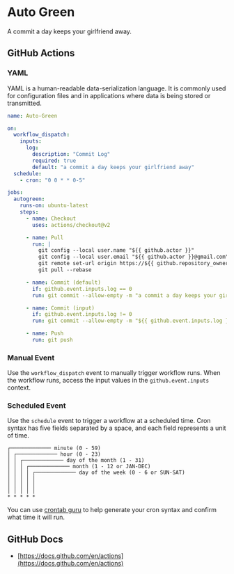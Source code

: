 # Auto Green
A commit a day keeps your girlfriend away.

## GitHub Actions
### YAML
YAML is a human-readable data-serialization language. It is commonly used for configuration files and in applications where data is being stored or transmitted.
``` yaml
name: Auto-Green

on:
  workflow_dispatch:
    inputs:
      log:
        description: "Commit Log"
        required: true
        default: "a commit a day keeps your girlfriend away"
  schedule:
    - cron: "0 0 * * 0-5"

jobs:
  autogreen:
    runs-on: ubuntu-latest
    steps:
      - name: Checkout
        uses: actions/checkout@v2

      - name: Pull
        run: |
          git config --local user.name "${{ github.actor }}"
          git config --local user.email "${{ github.actor }}@gmail.com"
          git remote set-url origin https://${{ github.repository_owner }}:${{ secrets.GITHUB_TOKEN }}@github.com/${{ github.repository }}
          git pull --rebase

      - name: Commit (default)
        if: github.event.inputs.log == 0
        run: git commit --allow-empty -m "a commit a day keeps your girlfriend away"

      - name: Commit (input)
        if: github.event.inputs.log != 0
        run: git commit --allow-empty -m "${{ github.event.inputs.log }}"

      - name: Push
        run: git push
```
### Manual Event
Use the `workflow_dispatch` event to manually trigger workflow runs. When the workflow runs, access the input values in the `github.event.inputs` context.
### Scheduled Event
Use the `schedule` event to trigger a workflow at a scheduled time. Cron syntax has five fields separated by a space, and each field represents a unit of time.
```
┌───────────── minute (0 - 59)
│ ┌───────────── hour (0 - 23)
│ │ ┌───────────── day of the month (1 - 31)
│ │ │ ┌───────────── month (1 - 12 or JAN-DEC)
│ │ │ │ ┌───────────── day of the week (0 - 6 or SUN-SAT)
│ │ │ │ │                                   
│ │ │ │ │
│ │ │ │ │
* * * * *
```
You can use [crontab guru](https://crontab.guru/) to help generate your cron syntax and confirm what time it will run.

## GitHub Docs
- [https://docs.github.com/en/actions](https://docs.github.com/en/actions)
